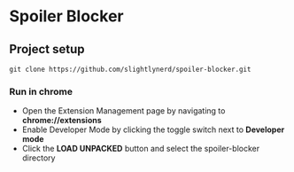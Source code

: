 # Spoiler Blocker

## Project setup
```
git clone https://github.com/slightlynerd/spoiler-blocker.git
```

### Run in chrome

* Open the Extension Management page by navigating to **chrome://extensions**
* Enable Developer Mode by clicking the toggle switch next to **Developer mode**
* Click the **LOAD UNPACKED** button and select the spoiler-blocker directory